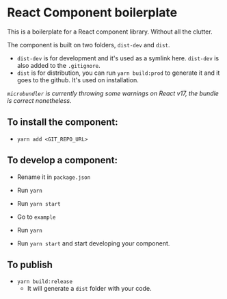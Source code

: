 # React Component boilerplate

This is a boilerplate for a React component library. Without all the clutter.

The component is built on two folders, `dist-dev` and `dist`.

- `dist-dev` is for development and it's used as a symlink here. `dist-dev` is also added to the `.gitignore`.
- `dist` is for distribution, you can run `yarn build:prod` to generate it and it goes to the github. It's used on installation.

_`microbundler` is currently throwing some warnings on React v17, the bundle is correct nonetheless._

## To install the component:

- `yarn add <GIT_REPO_URL>`

## To develop a component:

- Rename it in `package.json`
- Run `yarn`
- Run `yarn start`

- Go to `example`
- Run `yarn`
- Run `yarn start` and start developing your component.

## To publish

- `yarn build:release`
  - It will generate a `dist` folder with your code.
